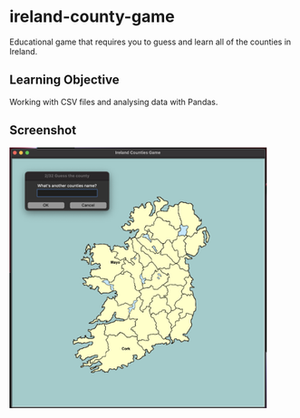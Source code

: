 # ireland-county-game

Educational game that requires you to guess and learn all of the counties in Ireland.

## Learning Objective

Working with CSV files and analysing data with Pandas.

## Screenshot

<img alt="Counties Game Screenshot" width="90%" src="counties_game_screenshot.png" />
